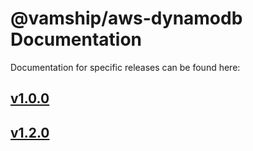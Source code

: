 # @vamship/aws-dynamodb Documentation

Documentation for specific releases can be found here:

## [v1.0.0](./@vamship/aws-dynamodb/1.0.0/index.html)
## [v1.2.0](./@vamship/aws-dynamodb/1.2.0/index.html)
